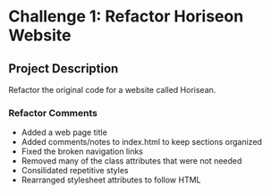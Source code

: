 # Challenge 1: Refactor Horiseon Website

## Project Description
Refactor the original code for a website called Horisean.  

### Refactor Comments
- Added a web page title
- Added comments/notes to index.html to keep sections organized
- Fixed the broken navigation links 
- Removed many of the class attributes that were not needed
- Consilidated repetitive styles
- Rearranged stylesheet attributes to follow HTML




